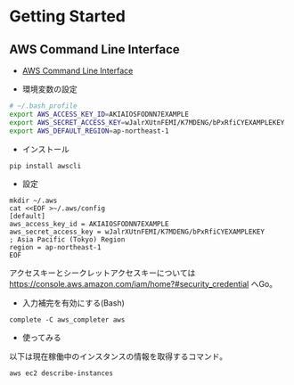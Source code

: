 # Getting Started

## AWS Command Line Interface

- [AWS Command Line Interface](http://aws.amazon.com/jp/cli/)

* 環境変数の設定

```bash
# ~/.bash_profile
export AWS_ACCESS_KEY_ID=AKIAIOSFODNN7EXAMPLE
export AWS_SECRET_ACCESS_KEY=wJalrXUtnFEMI/K7MDENG/bPxRfiCYEXAMPLEKEY
export AWS_DEFAULT_REGION=ap-northeast-1
```

* インストール

```
pip install awscli
```

* 設定

```
mkdir ~/.aws
cat <<EOF >~/.aws/config
[default]
aws_access_key_id = AKIAIOSFODNN7EXAMPLE
aws_secret_access_key = wJalrXUtnFEMI/K7MDENG/bPxRfiCYEXAMPLEKEY
; Asia Pacific (Tokyo) Region
region = ap-northeast-1
EOF
```

アクセスキーとシークレットアクセスキーについては https://console.aws.amazon.com/iam/home?#security_credential へGo。

* 入力補完を有効にする(Bash)

```
complete -C aws_completer aws
```

* 使ってみる

以下は現在稼働中のインスタンスの情報を取得するコマンド。

```
aws ec2 describe-instances
```
